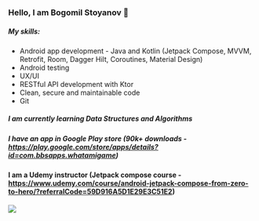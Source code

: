 ### Hello, I am Bogomil Stoyanov 👋

##### My skills:
*  Android app development - Java and Kotlin (Jetpack Compose, MVVM, Retrofit, Room, Dagger Hilt, Coroutines, Material Design)
*  Android testing
*  UX/UI
*  RESTful API development with Ktor
*  Clean, secure and maintainable code
*  Git

##### I am currently learning Data Structures and Algorithms

##### I have an app in Google Play store (90k+ downloads - https://play.google.com/store/apps/details?id=com.bbsapps.whatamigame)

#### I am a Udemy instructor (Jetpack compose course  - https://www.udemy.com/course/android-jetpack-compose-from-zero-to-hero/?referralCode=59D916A5D1E29E3C51E2)

![](https://komarev.com/ghpvc/?username=Bogomil-Stoyanov&style=flat-square)
